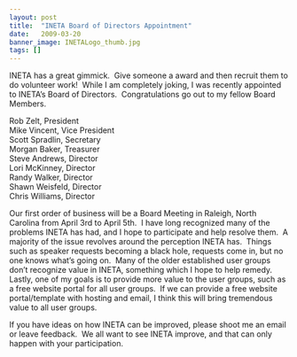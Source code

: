 ```yaml
---
layout: post
title:  "INETA Board of Directors Appointment"
date:   2009-03-20
banner_image: INETALogo_thumb.jpg
tags: []
---
```


INETA has a great gimmick.  Give someone a award and then recruit them to do volunteer work!  While I am completely joking, I was recently appointed to INETA’s Board of Directors.  Congratulations go out to my fellow Board Members.

Rob Zelt, President  
Mike Vincent, Vice President  
Scott Spradlin, Secretary  
Morgan Baker, Treasurer  
Steve Andrews, Director  
Lori McKinney, Director  
Randy Walker, Director  
Shawn Weisfeld, Director  
Chris Williams, Director

Our first order of business will be a Board Meeting in Raleigh, North Carolina from April 3rd to April 5th.  I have long recognized many of the problems INETA has had, and I hope to participate and help resolve them.  A majority of the issue revolves around the perception INETA has.  Things such as speaker requests becoming a black hole, requests come in, but no one knows what’s going on.  Many of the older established user groups don’t recognize value in INETA, something which I hope to help remedy.  Lastly, one of my goals is to provide more value to the user groups, such as a free website portal for all user groups.  If we can provide a free website portal/template with hosting and email, I think this will bring tremendous value to all user groups.

If you have ideas on how INETA can be improved, please shoot me an email or leave feedback.  We all want to see INETA improve, and that can only happen with your participation.